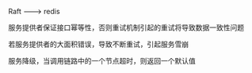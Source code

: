 Raft ---> redis





服务提供者保证接口幂等性，否则重试机制引起的重试将导致数据一致性问题

若服务提供者的大面积错误，导致不断重试，引起服务雪崩

服务降级，当调用链路中的一个节点超时，则返回一个默认值
